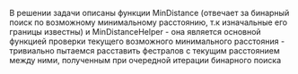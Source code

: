 В решении задачи описаны функции MinDistance (отвечает за бинарный поиск по возможному минимальному расстоянию, т.к изначальные его границы известны) и MinDistanceHelper - она является основной функцией проверки текущего возможного минимального расстояния - тривиально пытаемся расставить фестралов с текущим расстоянием между ними, полученным при очередной итерации бинарного поиска

